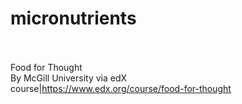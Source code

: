# micronutrients<br><br>

Food for Thought<br>By McGill University via edX<br>course|https://www.edx.org/course/food-for-thought<br><br>
